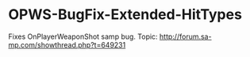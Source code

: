 # OPWS-BugFix-Extended-HitTypes
Fixes OnPlayerWeaponShot samp bug.
Topic: http://forum.sa-mp.com/showthread.php?t=649231
